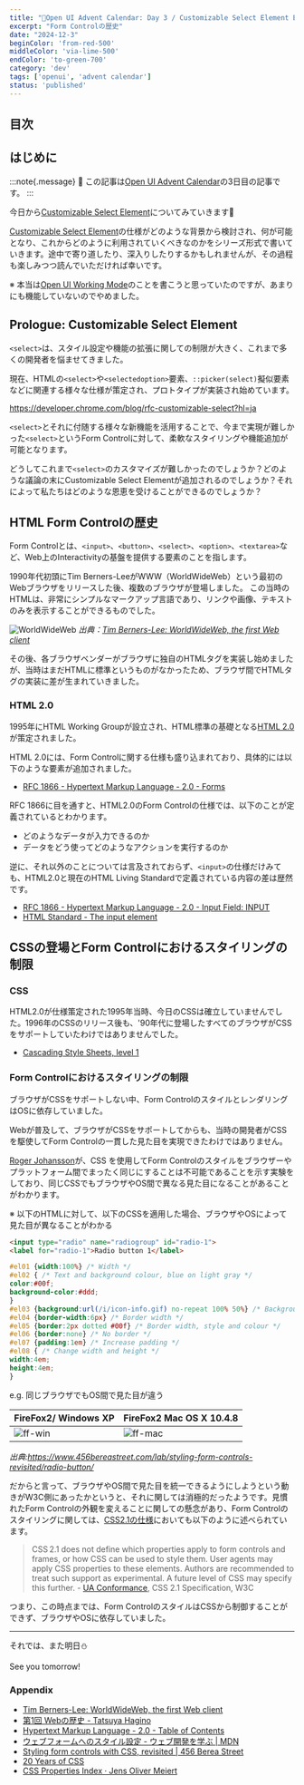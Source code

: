 ```yaml
---
title: "🎄Open UI Advent Calendar: Day 3 / Customizable Select Element Ep.1"
excerpt: "Form Controlの歴史"
date: "2024-12-3"
beginColor: 'from-red-500'
middleColor: 'via-lime-500'
endColor: 'to-green-700'
category: 'dev'
tags: ['openui', 'advent calendar']
status: 'published'
---
```

## 目次

## はじめに

:::note{.message}
🎄 この記事は[Open UI Advent Calendar](https://adventar.org/calendars/10293)の3日目の記事です。
:::

今日から[Customizable Select Element](https://open-ui.org/components/customizableselect/)についてみていきます🧤

[Customizable Select Element](https://open-ui.org/components/customizableselect/)の仕様がどのような背景から検討され、何が可能となり、これからどのように利用されていくべきなのかをシリーズ形式で書いていきます。途中で寄り道したり、深入りしたりするかもしれませんが、その過程も楽しみつつ読んでいただければ幸いです。

※ 本当は[Open UI Working Mode](https://open-ui.org/working-mode/)のことを書こうと思っていたのですが、あまりにも機能していないのでやめました。

## Prologue: Customizable Select Element

`<select>`は、スタイル設定や機能の拡張に関しての制限が大きく、これまで多くの開発者を悩ませてきました。

現在、HTMLの`<select>`や`<selectedoption>`要素、`::picker(select)`擬似要素などに関連する様々な仕様が策定され、プロトタイプが実装され始めています。

https://developer.chrome.com/blog/rfc-customizable-select?hl=ja

`<select>`とそれに付随する様々な新機能を活用することで、今まで実現が難しかった`<select>`というForm Controlに対して、柔軟なスタイリングや機能追加が可能となります。

どうしてこれまで`<select>`のカスタマイズが難しかったのでしょうか？どのような議論の末にCustomizable Select Elementが追加されるのでしょうか？それによって私たちはどのような恩恵を受けることができるのでしょうか？

## HTML Form Controlの歴史

Form Controlとは、`<input>`、`<button>`、`<select>`、`<option>`、`<textarea>`など、Web上のInteractivityの基盤を提供する要素のことを指します。

1990年代初頭にTim Berners-LeeがWWW（WorldWideWeb）という最初のWebブラウザをリリースした後、複数のブラウザが登場しました。
この当時のHTMLは、非常にシンプルなマークアップ言語であり、リンクや画像、テキストのみを表示することができるものでした。

![WorldWideWeb](/www.png)
*出典：[Tim Berners-Lee: WorldWideWeb, the first Web client](https://www.w3.org/History/1994/WWW/Journals/CACM/screensnap2_24c.gif)*

その後、各ブラウザベンダーがブラウザに独自のHTMLタグを実装し始めましたが、当時はまだHTMLに標準というものがなかったため、ブラウザ間でHTMLタグの実装に差が生まれていきました。

### HTML 2.0

1995年にHTML Working Groupが設立され、HTML標準の基礎となる[HTML 2.0](https://datatracker.ietf.org/doc/html/rfc1866)が策定されました。

HTML 2.0には、Form Controlに関する仕様も盛り込まれており、具体的には以下のような要素が追加されました。

- [RFC 1866 - Hypertext Markup Language - 2.0  - Forms](https://datatracker.ietf.org/doc/html/rfc1866#section-8)

RFC 1866に目を通すと、HTML2.0のForm Controlの仕様では、以下のことが定義されているとわかります。

- どのようなデータが入力できるのか
- データをどう使ってどのようなアクションを実行するのか

逆に、それ以外のことについては言及されておらず、`<input>`の仕様だけみても、HTML2.0と現在のHTML Living Standardで定義されている内容の差は歴然です。

- [RFC 1866 - Hypertext Markup Language - 2.0 - Input Field: INPUT](https://datatracker.ietf.org/doc/html/rfc1866#section-8.1.2)
- [HTML Standard - The input element](https://html.spec.whatwg.org/multipage/input.html)

## CSSの登場とForm Controlにおけるスタイリングの制限

### CSS

HTML2.0が仕様策定された1995年当時、今日のCSSは確立していませんでした。1996年のCSSのリリース後も、'90年代に登場したすべてのブラウザがCSSをサポートしていたわけではありませんでした。

- [Cascading Style Sheets, level 1](https://www.w3.org/TR/REC-CSS1-961217)

### Form Controlにおけるスタイリングの制限

ブラウザがCSSをサポートしない中、Form ControlのスタイルとレンダリングはOSに依存していました。

Webが普及して、ブラウザがCSSをサポートしてからも、当時の開発者がCSSを駆使してForm Controlの一貫した見た目を実現できたわけではありません。

[Roger Johansson](https://x.com/rogerjohansson)が、CSS を使用してForm Controlのスタイルをブラウザーやプラットフォーム間でまったく同じにすることは不可能であることを示す実験をしており、同じCSSでもブラウザやOS間で異なる見た目になることがあることがわかります。

※ 以下のHTMLに対して、以下のCSSを適用した場合、ブラウザやOSによって見た目が異なることがわかる

```html title="html"
<input type="radio" name="radiogroup" id="radio-1">
<label for="radio-1">Radio button 1</label>
```

```css title="css"
#el01 {width:100%} /* Width */
#el02 { /* Text and background colour, blue on light gray */
color:#00f;
background-color:#ddd;
}
#el03 {background:url(/i/icon-info.gif) no-repeat 100% 50%} /* Background image */
#el04 {border-width:6px} /* Border width */
#el05 {border:2px dotted #00f} /* Border width, style and colour */
#el06 {border:none} /* No border */
#el07 {padding:1em} /* Increase padding */
#el08 { /* Change width and height */
width:4em;
height:4em;
}
```

e.g. 同じブラウザでもOS間で見た目が違う

| FireFox2/ Windows XP | FireFox2 Mac OS X 10.4.8|
| ---- | ---- |
| ![ff-win](/ff-win.png) | ![ff-mac](/ff-mac.png) |

*出典:https://www.456bereastreet.com/lab/styling-form-controls-revisited/radio-button/*

だからと言って、ブラウザやOS間で見た目を統一できるようにしようという動きがW3C側にあったかというと、それに関しては消極的だったようです。見慣れたForm Controlの外観を変えることに関しての懸念があり、Form Controlのスタイリングに関しては、[CSS2.1の仕様](https://www.w3.org/TR/CSS21/conform.html#q3.0)においても以下のように述べられています。

> CSS 2.1 does not define which properties apply to form controls and frames, or how CSS can be used to style them. User agents may apply CSS properties to these elements. Authors are recommended to treat such support as experimental. A future level of CSS may specify this further. - [UA Conformance](https://www.w3.org/TR/CSS21/conform.html#q3.0), CSS 2.1 Specification, W3C

つまり、この時点までは、Form ControlのスタイルはCSSから制御することができず、ブラウザやOSに依存していました。

***

それでは、また明日⛄

See you tomorrow!

### Appendix

- [Tim Berners-Lee: WorldWideWeb, the first Web client](https://www.w3.org/People/Berners-Lee/WorldWideWeb.html)
- [第1回 Webの歴史 - Tatsuya Hagino](https://web.sfc.keio.ac.jp/~hagino/dis23/01.pdf)
- [Hypertext Markup Language - 2.0 - Table of Contents](https://www.w3.org/MarkUp/html-spec/html-spec_toc.html)
- [ウェブフォームへのスタイル設定 - ウェブ開発を学ぶ | MDN](https://developer.mozilla.org/ja/docs/Learn/Forms/Styling_web_forms)
- [Styling form controls with CSS, revisited | 456 Berea Street](https://www.456bereastreet.com/archive/200701/styling_form_controls_with_css_revisited/)
- [20 Years of CSS](https://www.w3.org/Style/CSS20/)
- [CSS Properties Index · Jens Oliver Meiert](https://meiert.com/en/indices/css-properties/)
